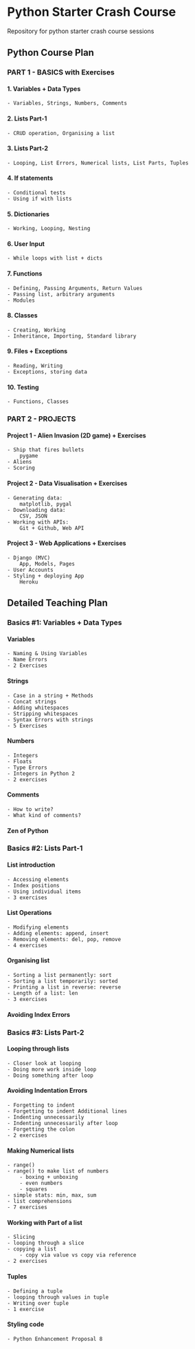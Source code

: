 # Python Starter Crash Course

Repository for python starter crash course sessions

## Python Course Plan

### PART 1 - BASICS with Exercises

#### 1. Variables + Data Types 
	
	- Variables, Strings, Numbers, Comments

#### 2. Lists Part-1
	
	- CRUD operation, Organising a list

#### 3. Lists Part-2
	- Looping, List Errors, Numerical lists, List Parts, Tuples

#### 4. If statements
	- Conditional tests
	- Using if with lists

#### 5. Dictionaries
	- Working, Looping, Nesting

#### 6. User Input
	- While loops with list + dicts

#### 7. Functions
	- Defining, Passing Arguments, Return Values
	- Passing list, arbitrary arguments
	- Modules

#### 8. Classes
	- Creating, Working
	- Inheritance, Importing, Standard library

#### 9. Files + Exceptions
	- Reading, Writing
	- Exceptions, storing data

#### 10. Testing
	- Functions, Classes
  
### PART 2 - PROJECTS

#### Project 1 - Alien Invasion (2D game) + Exercises

	- Ship that fires bullets
		pygame
	- Aliens
	- Scoring

#### Project 2 - Data Visualisation + Exercises

	- Generating data: 
		matplotlib, pygal
	- Downloading data: 
		CSV, JSON
	- Working with APIs: 
		Git + Github, Web API

#### Project 3 - Web Applications + Exercises

	- Django (MVC)
		App, Models, Pages
	- User Accounts
	- Styling + deploying App
		Heroku
    
## Detailed Teaching Plan

### Basics #1: Variables + Data Types

#### Variables

	- Naming & Using Variables
	- Name Errors
	- 2 Exercises

#### Strings

	- Case in a string + Methods
	- Concat strings
	- Adding whitespaces
	- Stripping whitespaces
	- Syntax Errors with strings
	- 5 Exercises

#### Numbers

	- Integers
	- Floats
	- Type Errors
	- Integers in Python 2
	- 2 exercises

#### Comments

	- How to write?
	- What kind of comments?

#### Zen of Python

### Basics #2: Lists Part-1

#### List introduction

	- Accessing elements
	- Index positions
	- Using individual items
	- 3 exercises

#### List Operations

	- Modifying elements
	- Adding elements: append, insert
	- Removing elements: del, pop, remove
	- 4 exercises

#### Organising list

	- Sorting a list permanently: sort
	- Sorting a list temporarily: sorted
	- Printing a list in reverse: reverse
	- Length of a list: len
	- 3 exercises

#### Avoiding Index Errors

### Basics #3: Lists Part-2

#### Looping through lists

	- Closer look at looping
	- Doing more work inside loop
	- Doing something after loop

#### Avoiding Indentation Errors

	- Forgetting to indent
	- Forgetting to indent Additional lines
	- Indenting unnecessarily
	- Indenting unnecessarily after loop
	- Forgetting the colon
	- 2 exercises

#### Making Numerical lists

	- range()
	- range() to make list of numbers
		- boxing + unboxing
		- even numbers
		- squares
	- simple stats: min, max, sum
	- list comprehensions
	- 7 exercises


#### Working with Part of a list

	- Slicing
	- looping through a slice
	- copying a list
		- copy via value vs copy via reference
	- 2 exercises

#### Tuples

	- Defining a tuple
	- looping through values in tuple
	- Writing over tuple
	- 1 exercise

#### Styling code

	- Python Enhancement Proposal 8
